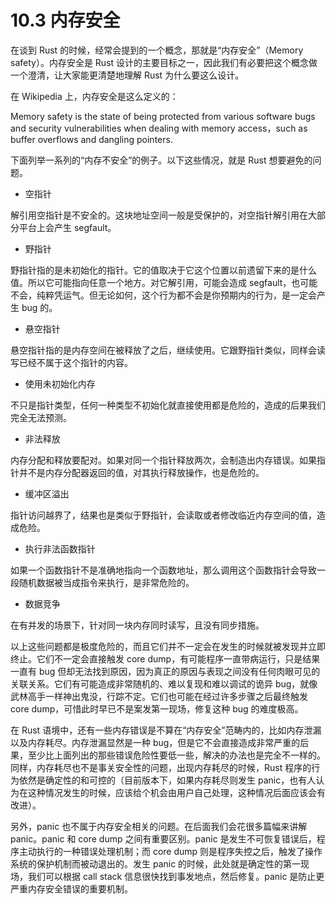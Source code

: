 # 10.3 内存安全

在谈到 Rust 的时候，经常会提到的一个概念，那就是“内存安全”（Memory safety）。内存安全是 Rust 设计的主要目标之一，因此我们有必要把这个概念做一个澄清，让大家能更清楚地理解 Rust 为什么要这么设计。

在 Wikipedia 上，内存安全是这么定义的：

Memory safety is the state of being protected from various software bugs and security vulnerabilities when dealing with memory access，such as buffer overflows and dangling pointers.

下面列举一系列的“内存不安全”的例子。以下这些情况，就是 Rust 想要避免的问题。

* 空指针

解引用空指针是不安全的。这块地址空间一般是受保护的，对空指针解引用在大部分平台上会产生 segfault。

* 野指针

野指针指的是未初始化的指针。它的值取决于它这个位置以前遗留下来的是什么值。所以它可能指向任意一个地方。对它解引用，可能会造成 segfault，也可能不会，纯粹凭运气。但无论如何，这个行为都不会是你预期内的行为，是一定会产生 bug 的。

* 悬空指针

悬空指针指的是内存空间在被释放了之后，继续使用。它跟野指针类似，同样会读写已经不属于这个指针的内容。

* 使用未初始化内存

不只是指针类型，任何一种类型不初始化就直接使用都是危险的，造成的后果我们完全无法预测。

* 非法释放

内存分配和释放要配对。如果对同一个指针释放两次，会制造出内存错误。如果指针并不是内存分配器返回的值，对其执行释放操作，也是危险的。

* 缓冲区溢出

指针访问越界了，结果也是类似于野指针，会读取或者修改临近内存空间的值，造成危险。

* 执行非法函数指针

如果一个函数指针不是准确地指向一个函数地址，那么调用这个函数指针会导致一段随机数据被当成指令来执行，是非常危险的。

* 数据竞争

在有并发的场景下，针对同一块内存同时读写，且没有同步措施。

以上这些问题都是极度危险的，而且它们并不一定会在发生的时候就被发现并立即终止。它们不一定会直接触发 core dump，有可能程序一直带病运行，只是结果一直有 bug 但却无法找到原因，因为真正的原因与表现之间没有任何肉眼可见的关联关系。它们有可能造成非常随机的、难以复现和难以调试的诡异 bug，就像武林高手一样神出鬼没，行踪不定。它们也可能在经过许多步骤之后最终触发 core dump，可惜此时早已不是案发第一现场，修复这种 bug 的难度极高。

在 Rust 语境中，还有一些内存错误是不算在“内存安全”范畴内的，比如内存泄漏以及内存耗尽。内存泄漏显然是一种 bug，但是它不会直接造成非常严重的后果，至少比上面列出的那些错误危险性要低一些，解决的办法也是完全不一样的。同样，内存耗尽也不是事关安全性的问题，出现内存耗尽的时候，Rust 程序的行为依然是确定性的和可控的（目前版本下，如果内存耗尽则发生 panic，也有人认为在这种情况发生的时候，应该给个机会由用户自己处理，这种情况后面应该会有改进）。

另外，panic 也不属于内存安全相关的问题。在后面我们会花很多篇幅来讲解 panic。panic 和 core dump 之间有重要区别。panic 是发生不可恢复错误后，程序主动执行的一种错误处理机制；而 core dump 则是程序失控之后，触发了操作系统的保护机制而被动退出的。发生 panic 的时候，此处就是确定性的第一现场，我们可以根据 call stack 信息很快找到事发地点，然后修复。panic 是防止更严重内存安全错误的重要机制。
